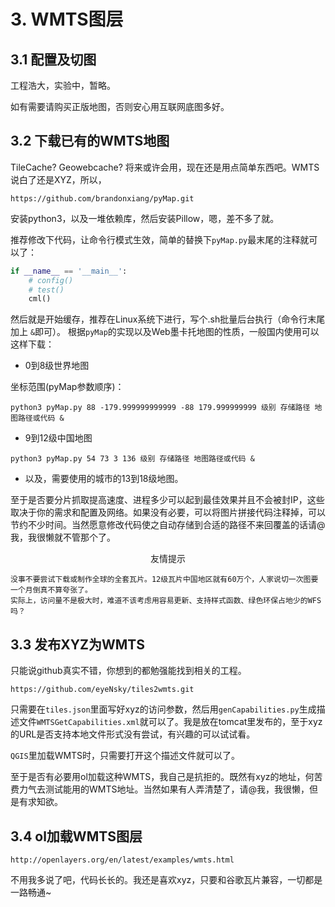 # 3. WMTS图层

## 3.1 配置及切图

工程浩大，实验中，暂略。

如有需要请购买正版地图，否则安心用互联网底图多好。

## 3.2 下载已有的WMTS地图

TileCache? Geowebcache? 将来或许会用，现在还是用点简单东西吧。WMTS说白了还是XYZ，所以，

``https://github.com/brandonxiang/pyMap.git``

安装python3，以及一堆依赖库，然后安装Pillow，嗯，差不多了就。

推荐修改下代码，让命令行模式生效，简单的替换下``pyMap.py``最末尾的注释就可以了：
```python
if __name__ == '__main__':
    # config()
    # test()
    cml()
```

然后就是开始缓存，推荐在Linux系统下进行，写个.sh批量后台执行（命令行末尾加上 ``&``即可）。
根据``pyMap``的实现以及Web墨卡托地图的性质，一般国内使用可以这样下载：

+ 0到8级世界地图

坐标范围(pyMap参数顺序)：

```
python3 pyMap.py 88 -179.999999999999 -88 179.999999999 级别 存储路径 地图路径或代码 &
```

+ 9到12级中国地图

```
python3 pyMap.py 54 73 3 136 级别 存储路径 地图路径或代码 &
```

+ 以及，需要使用的城市的13到18级地图。

至于是否要分片抓取提高速度、进程多少可以起到最佳效果并且不会被封IP，这些取决于你的需求和配置及网络。如果没有必要，可以将图片拼接代码注释掉，可以节约不少时间。当然愿意修改代码使之自动存储到合适的路径不来回覆盖的话请@我，我很懒就不管那个了。
<center>友情提示</center>

    没事不要尝试下载或制作全球的全套瓦片。12级瓦片中国地区就有60万个，人家说切一次图要一个月倒真不算夸张了。
    实际上，访问量不是极大时，难道不该考虑用容易更新、支持样式函数、绿色环保占地少的WFS吗？

## 3.3 发布XYZ为WMTS

只能说github真实不错，你想到的都勉强能找到相关的工程。

``https://github.com/eyeNsky/tiles2wmts.git``

只需要在``tiles.json``里面写好xyz的访问参数，然后用``genCapabilities.py``生成描述文件``WMTSGetCapabilities.xml``就可以了。我是放在tomcat里发布的，至于xyz的URL是否支持本地文件形式没有尝试，有兴趣的可以试试看。

``QGIS``里加载WMTS时，只需要打开这个描述文件就可以了。

至于是否有必要用ol加载这种WMTS，我自己是抗拒的。既然有xyz的地址，何苦费力气去测试能用的WMTS地址。当然如果有人弄清楚了，请@我，我很懒，但是有求知欲。


## 3.4 ol加载WMTS图层

``http://openlayers.org/en/latest/examples/wmts.html``

不用我多说了吧，代码长长的。我还是喜欢xyz，只要和谷歌瓦片兼容，一切都是一路畅通~
